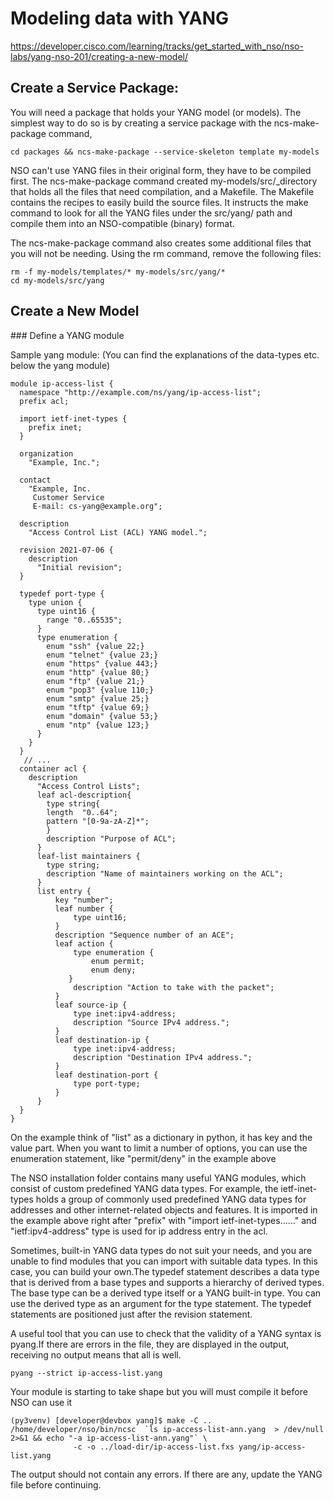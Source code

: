 # Modeling data with YANG
https://developer.cisco.com/learning/tracks/get_started_with_nso/nso-labs/yang-nso-201/creating-a-new-model/ 

## Create a Service Package: 

You will  need a package that holds your YANG model (or models). 
The simplest way to do so is by creating a service package with the ncs-make-package command,

    cd packages && ncs-make-package --service-skeleton template my-models

NSO can't use YANG files in their original form, they have to be compiled first. The ncs-make-package command created my-models/src/_directory that holds all the files that need compilation, and a Makefile. The Makefile contains the recipes to easily build the source files. It instructs the make command to look for all the YANG files under the src/yang/ path and compile them into an NSO-compatible (binary) format.

The ncs-make-package command also creates some additional files that you will not be needing. Using the rm command, remove the following files:

    rm -f my-models/templates/* my-models/src/yang/*
    cd my-models/src/yang 

## Create a New Model

### Define a YANG module

Sample yang module: (You can find the explanations of the data-types etc. below the yang module) 

    module ip-access-list {
      namespace "http://example.com/ns/yang/ip-access-list";
      prefix acl;
    
      import ietf-inet-types {
        prefix inet;
      }
    
      organization
        "Example, Inc.";
    
      contact
        "Example, Inc.
         Customer Service
         E-mail: cs-yang@example.org";
    
      description
        "Access Control List (ACL) YANG model.";
    
      revision 2021-07-06 {
        description
          "Initial revision";
      }
    
      typedef port-type {
        type union {
          type uint16 {
            range "0..65535";
          }
          type enumeration {
            enum "ssh" {value 22;}
            enum "telnet" {value 23;}
            enum "https" {value 443;}
            enum "http" {value 80;}
            enum "ftp" {value 21;}
            enum "pop3" {value 110;}
            enum "smtp" {value 25;}
            enum "tftp" {value 69;}
            enum "domain" {value 53;}
            enum "ntp" {value 123;}
          }
        }
      }
       // ...
      container acl {
        description
          "Access Control Lists";
          leaf acl-description{
            type string{
            length  "0..64";
            pattern "[0-9a-zA-Z]*";
            }
            description "Purpose of ACL";
          }
          leaf-list maintainers {
            type string;
            description "Name of maintainers working on the ACL";
          }
          list entry {
              key "number";
              leaf number {
                  type uint16;
              }
              description "Sequence number of an ACE";
              leaf action {
                  type enumeration {
                      enum permit;
                      enum deny;
                 }
                  description "Action to take with the packet";
              }
              leaf source-ip {
                  type inet:ipv4-address; 
                  description "Source IPv4 address.";
              }
              leaf destination-ip {
                  type inet:ipv4-address;
                  description "Destination IPv4 address.";
              }
              leaf destination-port {
                  type port-type;
              }
          }
      }
    }

On the example think of "list" as a dictionary in python, it has key and the value part. 
When you want to limit a number of options, you can use the enumeration statement, like "permit/deny" in the example above

The NSO installation folder contains many useful YANG modules, which consist of custom predefined YANG data types. For example, the ietf-inet-types holds a group of commonly used predefined YANG data types for addresses and other internet-related objects and features. It is imported in the example above right after "prefix" with "import ietf-inet-types......" and "ietf:ipv4-address" type is used for ip address entry in the acl. 

Sometimes, built-in YANG data types do not suit your needs, and you are unable to find modules that you can import with suitable data types. In this case, you can build your own.The typedef statement describes a data type that is derived from a base types and supports a hierarchy of derived types. The base type can be a derived type itself or a YANG built-in type. You can use the derived type as an argument for the type statement. The typedef statements are positioned just after the revision statement.


A useful tool that you can use to check that the validity of a YANG syntax is pyang.If there are errors in the file, they are displayed in the output, receiving no output means that all is well. 

    pyang --strict ip-access-list.yang
    
Your module is starting to take shape but you will must compile it before NSO can use it 

    (py3venv) [developer@devbox yang]$ make -C ..
    /home/developer/nso/bin/ncsc  `ls ip-access-list-ann.yang  > /dev/null 2>&1 && echo "-a ip-access-list-ann.yang"` \
                  -c -o ../load-dir/ip-access-list.fxs yang/ip-access-list.yang

The output should not contain any errors. If there are any, update the YANG file before continuing.
     
